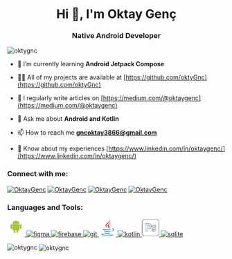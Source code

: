 <h1 align="center">Hi 👋, I'm Oktay Genç</h1>
<h3 align="center">Native Android Developer</h3>

<p align="left"> <img src="https://komarev.com/ghpvc/?username=oktygnc&label=Profile%20views&color=0e75b6&style=flat" alt="oktygnc" /> </p>


- 🌱 I’m currently learning **Android Jetpack Compose**

- 👨‍💻 All of my projects are available at [https://github.com/oktyGnc](https://github.com/oktyGnc)

- 📝 I regularly write articles on [https://medium.com/@oktaygenc](https://medium.com/@oktaygenc)

- 💬 Ask me about **Android and Kotlin**

- 📫 How to reach me **gncoktay3866@gmail.com**

- 📄 Know about my experiences [https://www.linkedin.com/in/oktaygenc/](https://www.linkedin.com/in/oktaygenc/)

<h3 align="left">Connect with me:</h3>
<p align="left">
<a href="https://twitter.com/OktayG3NC" target="blank"><img align="center" src="https://raw.githubusercontent.com/rahuldkjain/github-profile-readme-generator/master/src/images/icons/Social/twitter.svg" alt="OktayGenc" height="30" width="40" /></a>
<a href="https://linkedin.com/in/oktaygenc" target="blank"><img align="center" src="https://raw.githubusercontent.com/rahuldkjain/github-profile-readme-generator/master/src/images/icons/Social/linked-in-alt.svg" alt="OktayGenc" height="30" width="40" /></a>
<a href="https://instagram.com/oktaygennc" target="blank"><img align="center" src="https://raw.githubusercontent.com/rahuldkjain/github-profile-readme-generator/master/src/images/icons/Social/instagram.svg" alt="OktayGenc" height="30" width="40" /></a>
<a href="https://medium.com/@oktaygenc" target="blank"><img align="center" src="https://raw.githubusercontent.com/rahuldkjain/github-profile-readme-generator/master/src/images/icons/Social/medium.svg" alt="OktayGenc" height="30" width="40" /></a>
</p>

<h3 align="left">Languages and Tools:</h3>
<p align="left"> <a href="https://developer.android.com" target="_blank" rel="noreferrer"> <img src="https://raw.githubusercontent.com/devicons/devicon/master/icons/android/android-original-wordmark.svg" alt="android" width="40" height="40"/> </a> <a href="https://www.figma.com/" target="_blank" rel="noreferrer"> <img src="https://www.vectorlogo.zone/logos/figma/figma-icon.svg" alt="figma" width="40" height="40"/> </a> <a href="https://firebase.google.com/" target="_blank" rel="noreferrer"> <img src="https://www.vectorlogo.zone/logos/firebase/firebase-icon.svg" alt="firebase" width="40" height="40"/> </a> <a href="https://git-scm.com/" target="_blank" rel="noreferrer"> <img src="https://www.vectorlogo.zone/logos/git-scm/git-scm-icon.svg" alt="git" width="40" height="40"/> </a> <a href="https://www.java.com" target="_blank" rel="noreferrer"> <img src="https://raw.githubusercontent.com/devicons/devicon/master/icons/java/java-original.svg" alt="java" width="40" height="40"/> </a> <a href="https://kotlinlang.org" target="_blank" rel="noreferrer"> <img src="https://www.vectorlogo.zone/logos/kotlinlang/kotlinlang-icon.svg" alt="kotlin" width="40" height="40"/> </a> <a href="https://www.photoshop.com/en" target="_blank" rel="noreferrer"> <img src="https://raw.githubusercontent.com/devicons/devicon/master/icons/photoshop/photoshop-line.svg" alt="photoshop" width="40" height="40"/> </a> <a href="https://www.sqlite.org/" target="_blank" rel="noreferrer"> <img src="https://www.vectorlogo.zone/logos/sqlite/sqlite-icon.svg" alt="sqlite" width="40" height="40"/> </a> </p>

<p><img align="left" src="https://github-readme-stats.vercel.app/api/top-langs?username=oktygnc&show_icons=true&locale=en&layout=compact" alt="oktygnc" /></p>

<p>&nbsp;<img align="center" src="https://github-readme-stats.vercel.app/api?username=oktygnc&show_icons=true&locale=en" alt="oktygnc" /></p>


